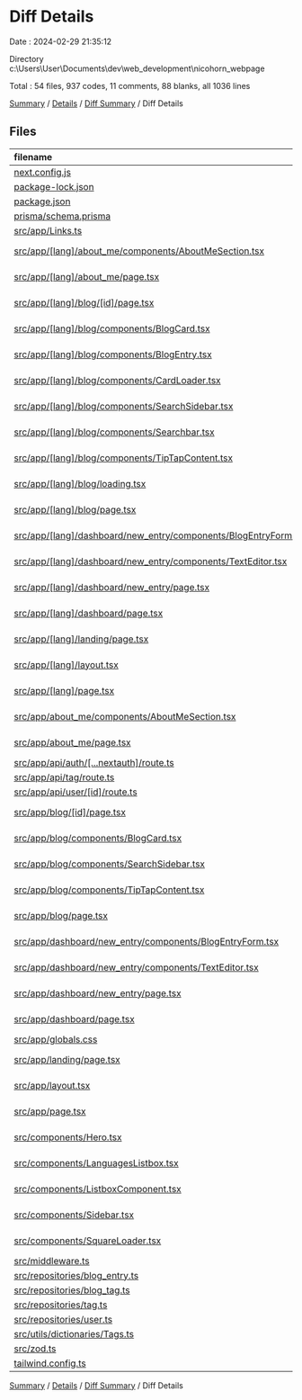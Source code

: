 # Diff Details

Date : 2024-02-29 21:35:12

Directory c:\\Users\\User\\Documents\\dev\\web_development\\nicohorn_webpage

Total : 54 files,  937 codes, 11 comments, 88 blanks, all 1036 lines

[Summary](results.md) / [Details](details.md) / [Diff Summary](diff.md) / Diff Details

## Files
| filename | language | code | comment | blank | total |
| :--- | :--- | ---: | ---: | ---: | ---: |
| [next.config.js](/next.config.js) | JavaScript | 4 | 0 | 1 | 5 |
| [package-lock.json](/package-lock.json) | JSON | 175 | 0 | 0 | 175 |
| [package.json](/package.json) | JSON | 8 | 0 | 0 | 8 |
| [prisma/schema.prisma](/prisma/schema.prisma) | Prisma | 1 | 0 | 0 | 1 |
| [src/app/Links.ts](/src/app/Links.ts) | TypeScript | 7 | 0 | 3 | 10 |
| [src/app/[lang]/about_me/components/AboutMeSection.tsx](/src/app/%5Blang%5D/about_me/components/AboutMeSection.tsx) | TypeScript JSX | 241 | 4 | 11 | 256 |
| [src/app/[lang]/about_me/page.tsx](/src/app/%5Blang%5D/about_me/page.tsx) | TypeScript JSX | 11 | 0 | 2 | 13 |
| [src/app/[lang]/blog/[id]/page.tsx](/src/app/%5Blang%5D/blog/%5Bid%5D/page.tsx) | TypeScript JSX | 24 | 0 | 7 | 31 |
| [src/app/[lang]/blog/components/BlogCard.tsx](/src/app/%5Blang%5D/blog/components/BlogCard.tsx) | TypeScript JSX | 79 | 1 | 6 | 86 |
| [src/app/[lang]/blog/components/BlogEntry.tsx](/src/app/%5Blang%5D/blog/components/BlogEntry.tsx) | TypeScript JSX | 127 | 0 | 12 | 139 |
| [src/app/[lang]/blog/components/CardLoader.tsx](/src/app/%5Blang%5D/blog/components/CardLoader.tsx) | TypeScript JSX | 4 | 0 | 2 | 6 |
| [src/app/[lang]/blog/components/SearchSidebar.tsx](/src/app/%5Blang%5D/blog/components/SearchSidebar.tsx) | TypeScript JSX | 52 | 0 | 6 | 58 |
| [src/app/[lang]/blog/components/Searchbar.tsx](/src/app/%5Blang%5D/blog/components/Searchbar.tsx) | TypeScript JSX | 25 | 0 | 2 | 27 |
| [src/app/[lang]/blog/components/TipTapContent.tsx](/src/app/%5Blang%5D/blog/components/TipTapContent.tsx) | TypeScript JSX | 45 | 1 | 3 | 49 |
| [src/app/[lang]/blog/loading.tsx](/src/app/%5Blang%5D/blog/loading.tsx) | TypeScript JSX | 10 | 0 | 2 | 12 |
| [src/app/[lang]/blog/page.tsx](/src/app/%5Blang%5D/blog/page.tsx) | TypeScript JSX | 77 | 16 | 6 | 99 |
| [src/app/[lang]/dashboard/new_entry/components/BlogEntryForm.tsx](/src/app/%5Blang%5D/dashboard/new_entry/components/BlogEntryForm.tsx) | TypeScript JSX | 241 | 11 | 22 | 274 |
| [src/app/[lang]/dashboard/new_entry/components/TextEditor.tsx](/src/app/%5Blang%5D/dashboard/new_entry/components/TextEditor.tsx) | TypeScript JSX | 392 | 3 | 14 | 409 |
| [src/app/[lang]/dashboard/new_entry/page.tsx](/src/app/%5Blang%5D/dashboard/new_entry/page.tsx) | TypeScript JSX | 11 | 17 | 4 | 32 |
| [src/app/[lang]/dashboard/page.tsx](/src/app/%5Blang%5D/dashboard/page.tsx) | TypeScript JSX | 13 | 0 | 2 | 15 |
| [src/app/[lang]/landing/page.tsx](/src/app/%5Blang%5D/landing/page.tsx) | TypeScript JSX | 15 | 1 | 1 | 17 |
| [src/app/[lang]/layout.tsx](/src/app/%5Blang%5D/layout.tsx) | TypeScript JSX | 56 | 1 | 5 | 62 |
| [src/app/[lang]/page.tsx](/src/app/%5Blang%5D/page.tsx) | TypeScript JSX | 5 | 1 | 1 | 7 |
| [src/app/about_me/components/AboutMeSection.tsx](/src/app/about_me/components/AboutMeSection.tsx) | TypeScript JSX | -145 | -4 | -8 | -157 |
| [src/app/about_me/page.tsx](/src/app/about_me/page.tsx) | TypeScript JSX | -11 | 0 | -2 | -13 |
| [src/app/api/auth/[...nextauth]/route.ts](/src/app/api/auth/%5B...nextauth%5D/route.ts) | TypeScript | -1 | 0 | 0 | -1 |
| [src/app/api/tag/route.ts](/src/app/api/tag/route.ts) | TypeScript | -1 | 0 | 1 | 0 |
| [src/app/api/user/[id]/route.ts](/src/app/api/user/%5Bid%5D/route.ts) | TypeScript | -2 | 0 | 2 | 0 |
| [src/app/blog/[id]/page.tsx](/src/app/blog/%5Bid%5D/page.tsx) | TypeScript JSX | -27 | 0 | -3 | -30 |
| [src/app/blog/components/BlogCard.tsx](/src/app/blog/components/BlogCard.tsx) | TypeScript JSX | -84 | -1 | -6 | -91 |
| [src/app/blog/components/SearchSidebar.tsx](/src/app/blog/components/SearchSidebar.tsx) | TypeScript JSX | -43 | 0 | -4 | -47 |
| [src/app/blog/components/TipTapContent.tsx](/src/app/blog/components/TipTapContent.tsx) | TypeScript JSX | -39 | -1 | -3 | -43 |
| [src/app/blog/page.tsx](/src/app/blog/page.tsx) | TypeScript JSX | -26 | -17 | -4 | -47 |
| [src/app/dashboard/new_entry/components/BlogEntryForm.tsx](/src/app/dashboard/new_entry/components/BlogEntryForm.tsx) | TypeScript JSX | -231 | -11 | -22 | -264 |
| [src/app/dashboard/new_entry/components/TextEditor.tsx](/src/app/dashboard/new_entry/components/TextEditor.tsx) | TypeScript JSX | -394 | -3 | -13 | -410 |
| [src/app/dashboard/new_entry/page.tsx](/src/app/dashboard/new_entry/page.tsx) | TypeScript JSX | -11 | -17 | -4 | -32 |
| [src/app/dashboard/page.tsx](/src/app/dashboard/page.tsx) | TypeScript JSX | -11 | 0 | -2 | -13 |
| [src/app/globals.css](/src/app/globals.css) | CSS | 68 | 6 | 14 | 88 |
| [src/app/landing/page.tsx](/src/app/landing/page.tsx) | TypeScript JSX | -15 | -1 | -1 | -17 |
| [src/app/layout.tsx](/src/app/layout.tsx) | TypeScript JSX | -38 | -1 | -5 | -44 |
| [src/app/page.tsx](/src/app/page.tsx) | TypeScript JSX | -5 | -1 | -1 | -7 |
| [src/components/Hero.tsx](/src/components/Hero.tsx) | TypeScript JSX | 7 | 0 | 0 | 7 |
| [src/components/LanguagesListbox.tsx](/src/components/LanguagesListbox.tsx) | TypeScript JSX | 82 | 0 | 3 | 85 |
| [src/components/ListboxComponent.tsx](/src/components/ListboxComponent.tsx) | TypeScript JSX | 87 | 0 | 2 | 89 |
| [src/components/Sidebar.tsx](/src/components/Sidebar.tsx) | TypeScript JSX | 60 | 0 | 1 | 61 |
| [src/components/SquareLoader.tsx](/src/components/SquareLoader.tsx) | TypeScript JSX | 34 | 0 | 3 | 37 |
| [src/middleware.ts](/src/middleware.ts) | TypeScript | 14 | 5 | 15 | 34 |
| [src/repositories/blog_entry.ts](/src/repositories/blog_entry.ts) | TypeScript | 25 | 1 | 8 | 34 |
| [src/repositories/blog_tag.ts](/src/repositories/blog_tag.ts) | TypeScript | 25 | 0 | 7 | 32 |
| [src/repositories/tag.ts](/src/repositories/tag.ts) | TypeScript | -21 | 0 | -5 | -26 |
| [src/repositories/user.ts](/src/repositories/user.ts) | TypeScript | -2 | 0 | 2 | 0 |
| [src/utils/dictionaries/Tags.ts](/src/utils/dictionaries/Tags.ts) | TypeScript | 17 | 0 | 1 | 18 |
| [src/zod.ts](/src/zod.ts) | TypeScript | 1 | 0 | 0 | 1 |
| [tailwind.config.ts](/tailwind.config.ts) | TypeScript | 1 | 0 | 0 | 1 |

[Summary](results.md) / [Details](details.md) / [Diff Summary](diff.md) / Diff Details